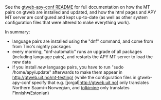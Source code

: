 See the
[gtweb-apy-conf README](https://github.com/unhammer/gtweb-apy-conf#introduction)
for full documentation on how the MT pairs on gtweb are installed and
updated, and how the html pages and APY MT server are configured and
kept up-to-date (as well as other system configuration files that were
altered to make everything work).


In summary:
* language pairs are installed using the "dnf" command, and come from from Tino's nightly packages
* every morning, "dnf-automatic" runs an upgrade of all packages (including language pairs), and restarts the APY MT server to load the new data
* if you install *new* language pairs, you have to run "sudo /home/apy/update" afterwards to make them appear in http://gtweb.uit.no/mt-testing/ (while the configuration files in gtweb-apy-conf specify that e.g. [jorgal|http://gtweb.uit.no] only translates Northern Saami→Norwegian, and [tolkimine](http://gtweb.uit.no) only translates Finnish⇆Estonian)
